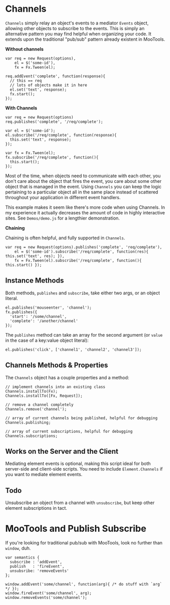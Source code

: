 Channels
========

`Channels` simply relay an object's events to a mediator `Events` object, allowing other objects to subscribe to the events. This is simply an alternative pattern you may find helpful when organizing your code.  It extends upon the traditional "pub/sub" pattern already existent in MooTools.

__Without channels__

    var req = new Request(options),
        el = $('some-id'),
        fx = Fx.Tween(el);
    
    req.addEvent('complete', function(response){
      // this == req
      // lots of objects make it in here
      el.set('text', response);
      fx.start();
    });

__With Channels__

    var req = new Request(options)
    req.publishes('complete', '/req/complete');
    
    var el = $('some-id');
    el.subscribe('/req/complete', function(response){
      this.set('text', response);
    });
    
    var fx = Fx.Tween(el);
    fx.subscribe('/req/complete', function(){
      this.start();
    });

Most of the time, when objects need to communicate with each other, you don't care about the object that fires the event, you care about some other object that is managed in the event.  Using `Channels` you can keep the logic pertaining to a particular object all in the same place instead of scattered throughout your application in different event handlers.

This example makes it seem like there's more code when using Channels.  In my experience it actually decreases the amount of code in highly interactive sites.  See `Demos/demo.js` for a lengthier demonstration.


__Chaining__

Chaining is often helpful, and fully supported in `Channels`.

    var req = new Request(options).publishes('complete', 'req/complete'),
        el = $('some-id').subscribe('/req/complete', function(res){ this.set('text', res); }),
        fx = Fx.Tween(el).subscribe('/req/complete', function(){ this.start() });

Instance Methods
----------------

Both methods, `publishes` and `subscribe`, take either two args, or an object literal.

    el.publishes('mouseenter', 'channel');
    fx.publishes({
      'start': '/some/channel',
      'complete': '/another/channel'
    });

The `publishes` method can take an array for the second argument (or `value` in the case of a key:value object literal):

    el.publishes('click', ['channel1', 'channel2', 'channel3']);

Channels Methods & Properties
-----------------------------

The `Channels` object has a couple properties and a method:

    // implement channels into an existing class
    Channels.installTo(Fx);
    Channels.installTo([Fx, Request]);
    
    // remove a channel completely
    Channels.remove('channel');
    
    // array of current channels being published, helpful for debugging
    Channels.publishing;
    
    // array of current subscriptions, helpful for debugging
    Channels.subscriptions;

Works on the Server and the Client
----------------------------------

Mediating element events is optional, making this script ideal for both server-side and client-side scripts.  You need to include `Element.Channels` if you want to mediate element events.


Todo
----

Unsubscribe an object from a channel with `unsubscribe`, but keep other element subscriptions in tact.


MooTools and Publish Subscribe
==============================

If you're looking for traditional pub/sub with MooTools, look no further than `window`, duh.

    var semantics {
      subscribe : 'addEvent',
      publish   : 'fireEvent',
      unsubsribe: 'removeEvents'
    };
    
    window.addEvent('some/channel', function(arg){ /* do stuff with `arg` */ });
    window.fireEvent('some/channel', arg);
    window.removeEvents('some/channel');

